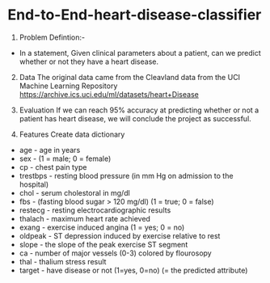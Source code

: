 # End-to-End-heart-disease-classifier
1. Problem Defintion:-
* In a statement, Given clinical parameters about a patient, can we predict whether or not they have a heart disease.

2. Data
The original data came from the Cleavland data from the UCI Machine Learning Repository https://archive.ics.uci.edu/ml/datasets/heart+Disease

3. Evaluation
If we can reach 95% accuracy at predicting whether or not a patient has heart disease, we will conclude the project as successful.

4. Features
Create data dictionary

* age - age in years
* sex - (1 = male; 0 = female)
* cp - chest pain type
* trestbps - resting blood pressure (in mm Hg on admission to the hospital)
* chol - serum cholestoral in mg/dl
* fbs - (fasting blood sugar > 120 mg/dl) (1 = true; 0 = false)
* restecg - resting electrocardiographic results
* thalach - maximum heart rate achieved
* exang - exercise induced angina (1 = yes; 0 = no)
* oldpeak - ST depression induced by exercise relative to rest
* slope - the slope of the peak exercise ST segment
* ca - number of major vessels (0-3) colored by flourosopy
* thal - thalium stress result
* target - have disease or not (1=yes, 0=no) (= the predicted attribute)
